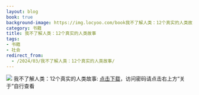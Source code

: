```yaml
---
layout: blog
book: true
background-image: https://img.locyoo.com/book我不了解人类：12个真实的人类故事.jpg
category: 书籍
title: 我不了解人类：12个真实的人类故事
tags:
- 书籍
- 社会
redirect_from:
  - /2024/03/我不了解人类：12个真实的人类故事/
---
```

![](https://img.locyoo.com/book我不了解人类：12个真实的人类故事.jpg)
我不了解人类：12个真实的人类故事: <a name = "ref1" href="https://url18.ctfile.com/f/50983618-1269466759-9990b8?p=3619">点击下载</a>，访问密码请点击右上方“关于”自行查看